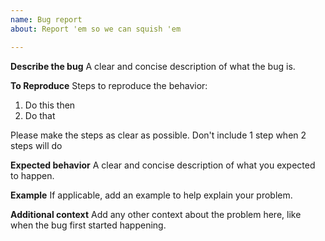 ```yaml
---
name: Bug report
about: Report 'em so we can squish 'em

---
```


**Describe the bug**
A clear and concise description of what the bug is.

**To Reproduce**
Steps to reproduce the behavior:
1. Do this then
2. Do that

Please make the steps as clear as possible. Don't include 1 step when 2 steps will do

**Expected behavior**
A clear and concise description of what you expected to happen.

**Example**
If applicable, add an example to help explain your problem.

**Additional context**
Add any other context about the problem here, like when the bug first started happening.

